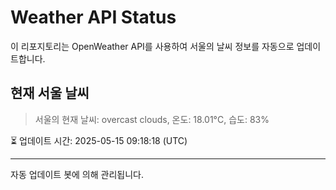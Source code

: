 
# Weather API Status

이 리포지토리는 OpenWeather API를 사용하여 서울의 날씨 정보를 자동으로 업데이트합니다.

## 현재 서울 날씨
> 서울의 현재 날씨: overcast clouds, 온도: 18.01°C, 습도: 83%

⏳ 업데이트 시간: 2025-05-15 09:18:18 (UTC)

---
자동 업데이트 봇에 의해 관리됩니다.

